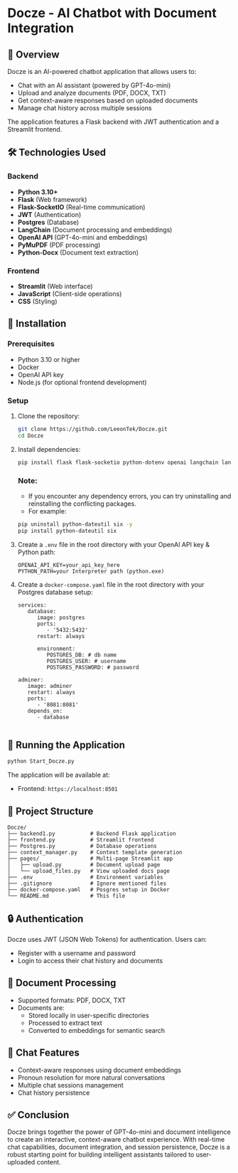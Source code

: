 # Docze - AI Chatbot with Document Integration

## 📌 Overview

Docze is an AI-powered chatbot application that allows users to:
- Chat with an AI assistant (powered by GPT-4o-mini)
- Upload and analyze documents (PDF, DOCX, TXT)
- Get context-aware responses based on uploaded documents
- Manage chat history across multiple sessions

The application features a Flask backend with JWT authentication and a Streamlit frontend.

## 🛠️ Technologies Used

### Backend
- **Python 3.10+**
- **Flask** (Web framework)
- **Flask-SocketIO** (Real-time communication)
- **JWT** (Authentication)
- **Postgres** (Database)
- **LangChain** (Document processing and embeddings)
- **OpenAI API** (GPT-4o-mini and embeddings)
- **PyMuPDF** (PDF processing)
- **Python-Docx** (Document text extraction)

### Frontend
- **Streamlit** (Web interface)
- **JavaScript** (Client-side operations)
- **CSS** (Styling)

## 🔧 Installation

### Prerequisites
- Python 3.10 or higher
- Docker
- OpenAI API key
- Node.js (for optional frontend development)

### Setup

1. Clone the repository:
   ```bash
   git clone https://github.com/LeeonTek/Docze.git
   cd Docze
   ```

2. Install dependencies:

   ```bash
   pip install flask flask-socketio python-dotenv openai langchain langchain-openai langchain-community pymupdf scikit-learn numpy requests pyjwt python-docx streamlit streamlit-javascript google-auth google-auth-oauthlib google-api-python-client pandas psycopg2 websocket-client
   ```
 
   ### Note:
   - If you encounter any dependency errors, you can try uninstalling and reinstalling the conflicting packages. 
   - For example:
   ```bash
   pip uninstall python-dateutil six -y
   pip install python-dateutil six
   ```

3. Create a `.env` file in the root directory with your OpenAI API key & Python path:
   ```
   OPENAI_API_KEY=your_api_key_here
   PYTHON_PATH=your Interpreter path (python.exe)
   ```

4. Create a `docker-compose.yaml` file in the root directory with your Postgres database setup:
   ```
   services:
      database:
         image: postgres
         ports:
            - '5432:5432'
         restart: always
         
         environment:
            POSTGRES_DB: # db name
            POSTGRES_USER: # username
            POSTGRES_PASSWORD: # password

   adminer:
      image: adminer
      restart: always
      ports:
         - '8081:8081'
      depends_on:
         - database
      
   ```

## 🚀 Running the Application

```bash
python Start_Docze.py
```

The application will be available at:
- Frontend: `https://localhost:8501`

## 📂 Project Structure

```
Docze/
├── backend1.py           # Backend Flask application
├── frontend.py           # Streamlit frontend
├── Postgres.py           # Database operations
├── context_manager.py    # Context template generation
├── pages/                # Multi-page Streamlit app
│   ├── upload.py         # Document upload page
│   └── upload_files.py   # View uploaded docs page
├── .env                  # Environment variables
├── .gitignore            # Ignore mentioned files
├── docker-compose.yaml   # Posgres setup in Docker
└── README.md             # This file
```

## 🔒 Authentication

Docze uses JWT (JSON Web Tokens) for authentication. Users can:
- Register with a username and password
- Login to access their chat history and documents

## 📄 Document Processing

- Supported formats: PDF, DOCX, TXT
- Documents are:
  - Stored locally in user-specific directories
  - Processed to extract text
  - Converted to embeddings for semantic search

## 💬 Chat Features

- Context-aware responses using document embeddings
- Pronoun resolution for more natural conversations
- Multiple chat sessions management
- Chat history persistence

## ✅ Conclusion

Docze brings together the power of GPT-4o-mini and document intelligence to create an interactive, context-aware chatbot experience. With real-time chat capabilities, document integration, and session persistence, Docze is a robust starting point for building intelligent assistants tailored to user-uploaded content. 

